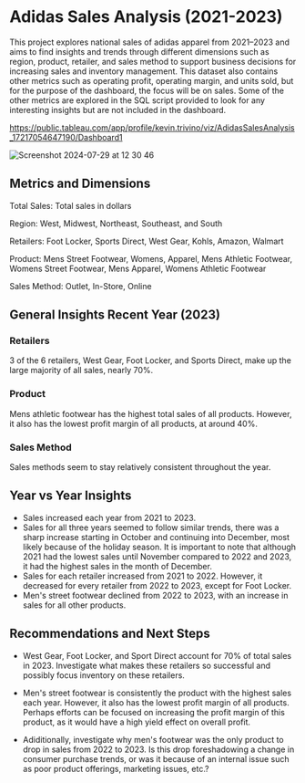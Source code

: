 # Adidas Sales Analysis (2021-2023)
This project explores national sales of adidas apparel from 2021–2023 and aims to find insights and trends through different dimensions such as region, product, retailer, and sales method to support business decisions for increasing sales and inventory management. This dataset also contains other metrics such as operating profit, operating margin, and units sold, but for the purpose of the dashboard, the focus will be on sales. Some of the other metrics are explored in the SQL script provided to look for any interesting insights but are not included in the dashboard.

https://public.tableau.com/app/profile/kevin.trivino/viz/AdidasSalesAnalysis_17217054647190/Dashboard1

![Screenshot 2024-07-29 at 12 30 46](https://github.com/user-attachments/assets/c50785cc-9087-44f3-bd53-8f9d61ee09a4)



## Metrics and Dimensions
Total Sales: Total sales in dollars

Region: West, Midwest, Northeast, Southeast, and South

Retailers: Foot Locker, Sports Direct, West Gear, Kohls, Amazon, Walmart

Product: Mens Street Footwear, Womens, Apparel, Mens Athletic Footwear, Womens Street Footwear, Mens Apparel, Womens Athletic Footwear

Sales Method: Outlet, In-Store, Online

## General Insights Recent Year (2023)

### Retailers
3 of the 6 retailers, West Gear, Foot Locker, and Sports Direct, make up the large majority of all sales, nearly 70%.

### Product
Mens athletic footwear has the highest total sales of all products. However, it also has the lowest profit margin of all products, at around 40%.

### Sales Method
Sales methods seem to stay relatively consistent throughout the year.

## Year vs Year Insights
- Sales increased each year from 2021 to 2023.
- Sales for all three years seemed to follow similar trends, there was a sharp increase starting in October and continuing into December, most likely because of the holiday season. It is important to note that although 2021 had the lowest sales until November compared to 2022 and 2023, it had the highest sales in the month of December.
- Sales for each retailer increased from 2021 to 2022. However, it decreased for every retailer from 2022 to 2023, except for Foot Locker.
- Men's street footwear declined from 2022 to 2023, with an increase in sales for all other products.



## Recommendations and Next Steps
- West Gear, Foot Locker, and Sport Direct account for 70% of total sales in 2023. Investigate what makes these retailers so successful and possibly focus inventory on these retailers.

- Men's street footwear is consistently the product with the highest sales each year. However, it also has the lowest profit margin of all products. Perhaps efforts can be focused on increasing the profit margin of this product, as it would have a high yield effect on overall profit.
- Adiditionally, investigate why men's footwear was the only product to drop in sales from 2022 to 2023. Is this drop foreshadowing a change in consumer purchase trends, or was it because of an internal issue such as poor product offerings, marketing issues, etc.? 

